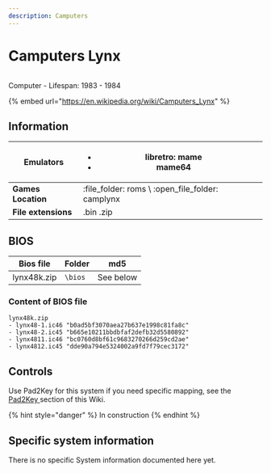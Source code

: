 ```yaml
---
description: Camputers
---
```


# Camputers Lynx

<figure><img src="https://i.imgur.com/QIX6oYa.png" alt=""><figcaption></figcaption></figure>

Computer - Lifespan: 1983 - 1984

{% embed url="https://en.wikipedia.org/wiki/Camputers_Lynx" %}

## Information

| **Emulators**       | <ul><li>libretro: mame</li><li>mame64</li></ul>     |   |
| ------------------- | --------------------------------------------------- | - |
| **Games Location**  | :file\_folder: roms \ :open\_file\_folder: camplynx |   |
| **File extensions** | .bin .zip                                           |   |

## BIOS

| Bios file   | Folder  | md5       |
| ----------- | ------- | --------- |
| lynx48k.zip | `\bios` | See below |

### Content of BIOS file

```
lynx48k.zip
- lynx48-1.ic46 "b0ad5bf3070aea27b637e1998c81fa8c"
- lynx48-2.ic45 "b665e10211bbdbfaf2defb32d5580892"
- lynx4811.ic46 "bc0760d8bf61c9683270266d259cd2ae"
- lynx4812.ic45 "dde90a794e5324002a9fd7f79cec3172"
```

## Controls

Use Pad2Key for this system if you need specific mapping, see the [Pad2Key ](../../../controllers/pad2key.md)section of this Wiki.

{% hint style="danger" %}
In construction
{% endhint %}

## Specific system information

There is no specific System information documented here yet.
